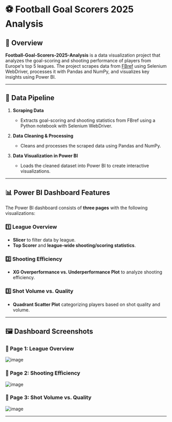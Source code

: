 # ⚽ Football Goal Scorers 2025 Analysis

## 📌 Overview

**Football-Goal-Scorers-2025-Analysis** is a data visualization project that analyzes the goal-scoring and shooting performance of players from Europe's top 5 leagues. The project scrapes data from [FBref](https://fbref.com/) using Selenium WebDriver, processes it with Pandas and NumPy, and visualizes key insights using Power BI.

---

## 🔧 Data Pipeline

1. **Scraping Data**  
   - Extracts goal-scoring and shooting statistics from FBref using a Python notebook with Selenium WebDriver.
   
2. **Data Cleaning & Processing**  
   - Cleans and processes the scraped data using Pandas and NumPy.

3. **Data Visualization in Power BI**  
   - Loads the cleaned dataset into Power BI to create interactive visualizations.

---

## 📊 Power BI Dashboard Features

The Power BI dashboard consists of **three pages** with the following visualizations:

### 1️⃣ League Overview
- **Slicer** to filter data by league.
- **Top Scorer** and **league-wide shooting/scoring statistics**.

### 2️⃣ Shooting Efficiency
- **XG Overperformance vs. Underperformance Plot** to analyze shooting efficiency.

### 3️⃣ Shot Volume vs. Quality
- **Quadrant Scatter Plot** categorizing players based on shot quality and volume.

---

## 🖼️ Dashboard Screenshots

### 📌 Page 1: League Overview
![image](https://github.com/user-attachments/assets/aee5b7ab-55ff-42e7-83d8-32cb750f7eac)


### 📌 Page 2: Shooting Efficiency
![image](https://github.com/user-attachments/assets/990c4924-b4df-44ed-8f06-aae76f0be592)


### 📌 Page 3: Shot Volume vs. Quality
![image](https://github.com/user-attachments/assets/4cdd5393-d394-4a68-b66e-d6f5db322056)


---
